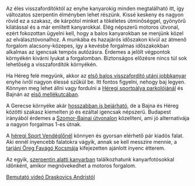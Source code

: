 Az éles visszafordítóktól az enyhe kanyarokig minden megtalálható itt, így változatos szerpentin élményben lehet részünk. Kissé keskeny és nagyon rövid ez a szakasz, de kárpótol minket a tökéletes útminőséggel, gyönyörű kilátással és a már említett kanyarokkal. Elég népszerű motoros útvonal, ezért fokozottan ügyelni kell, hogy a balos kanyarokban se menjünk közel az elválasztóvonalhoz. A munkába és hazajárós időszakon kívül az átmenő forgalom alacsony-közepes, így a kevésbé forgalmas időszakokban alkalmas az igencsak tempós autózásra. Érdemes a jelölt végpontok környékén kivárni lyukat a forgalomban. Biztonságos előzésre nincs túl sok lehetőség a visszafordítók környékén.

Ha Héreg felé megyünk, akkor az [első balos visszafordító utáni jobbkanyar](#geo:Sz%C5%B1k%C3%BCl%C5%91%20kanyar@47.635527,18.560286/?b=Felfel%C3%A9%20haladva%20ez%20egy%20bel%C3%A1thatatlan,%20sz%C5%B1k%C3%BCl%C5%91%20kanyar.%20Vigy%C3%A1zzunk,%20nehogy%20lecs%C3%BAsszunk%20az%20%C3%ADvr%C5%91l%20a%20szembej%C3%B6v%C5%91be.%20A%20tr%C3%BCkk%C3%B6s%20vonalvezet%C3%A9st%20motorosok%20sz%C3%A1m%C3%A1ra%20k%C3%A9sz%C3%ADtett%20optim%C3%A1lis%20%C3%ADvjelz%C5%91%20karik%C3%A1k%20is%20jelzik.) enyhe ívről nagyon élessé szűkül be. Itt fontos figyelni, nehogy baj legyen. Könnyen meg lehet állni vagy fordulni a [Héregi sportpálya parkolójánál](#geo:H%C3%A9regi%20Sportp%C3%A1lya@47.643771,18.517943/?b=J%C3%B3%20parkol%C3%B3%20megpihen%C3%A9sre,%20az%20aut%C3%B3%20h%C5%B1t%C3%A9s%C3%A9re,%20vagy%20csak%20k%C3%A9nyelmes%20visszafordul%C3%A1sra.) és Bajnán az [első mellékutcában](#geo:Bajnai%20mell%C3%A9kutca@47.658153,18.589278/?b=Ez%20a%20kis,%20forgalommentes%20mell%C3%A9kutca%20nagyon%20j%C3%B3%20hely%20megfordulni,%20esetleg%20kiv%C3%A1rni%20egy%20forgalommentes%20lyukat.).

A Gerecse környéke akár [hosszabban is bejárható](#Gerecse), de a Bajna és Héreg közötti szakasz kiemelten jó és ezáltal igencsak népszerű. Budapest irányából érdemes a [Szomor-Bajnai útvonalon](#SzomorBajna) közelíteni, ami jó alternatívája a nagyon forgalmas 1-es útnak.

A [héregi Sport Vendéglőnél](#geo:H%C3%A9regi%20Sport%20Vend%C3%A9gl%C5%91@47.644161,18.518325/?b=Egy%20egyszer%C5%B1bb%20%C3%A9tterem%20j%C3%B3%20v%C3%A1laszt%C3%A9kkal%20%C3%A9s%20k%C3%B6zepes%20%C3%A1rakkal,%20ahova%20k%C3%B6nnyen%20bet%C3%A9rhet%C3%BCnk,%20hiszen%20r%C3%B6gt%C3%B6n%20a%20szerpentin%20v%C3%A9g%C3%A9n%20van.%20Weblapja%20itt%20tal%C3%A1lhat%C3%B3:%20%3Chttp://sportvendeglo.hu/%3E) könnyen és gyorsan elérhető pár kiadós falat. Aki ennél ínyencebb falatokra vágyik, annak se kell messzire mennie, a [tarjáni Öreg Favágó Kocsmája](#geo:%C3%96reg%20Fav%C3%A1g%C3%B3%20Kocsm%C3%A1ja@47.60644,18.517649/?b=Ne%20t%C3%A9vesszen%20meg%20senkit%20a%20%22kocsma%22%20sz%C3%B3,%20ez%20egy%20kifejezetten%20sz%C3%A9p,%20teraszos%20%C3%A9tterem,%20ahol%20j%C3%B3%20p%C3%A1r%20Magyar%20%C3%A9s%20Osztr%C3%A1k%20finoms%C3%A1gb%C3%B3l%20v%C3%A1logathatunk.%20Az%20%C3%A1raz%C3%A1sa%20k%C3%B6zepes.%20A%20honlapja%20itt%20%C3%A9rhet%C5%91%20el:%20%3Chttps://oregfavago.hu%3E) kifejezetten ajánlott ínyenc étterem.

Az egyik, [szerpentin alatti kanyarban](#geo:Kanyarfot%C3%B3s%20Pont@47.638557,18.571542/?b=Ide%20id%C5%91nk%C3%A9nt%20kitelep%C3%BCl%20egy%20kanyarfot%C3%B3s%20t%C3%A1rsas%C3%A1g,%20akik%20k%C3%A9pet%20k%C3%A9sz%C3%ADthetnek%20a%20kanyarg%C3%A1sodr%C3%B3l.%20%C3%89rdemes%20megn%C3%A9zni%20az%20adott%20napi%20esem%C3%A9nyeket%20az%20%5Baut%C3%B3s%20napt%C3%A1rban%5D%28https://sp3eder.github.io/autosesemenyek/%29,%20hogy%20k%C3%B6nnyen%20megtal%C3%A1ld%20a%20fot%C3%B3st.) találkozhatunk kanyarfotósokkal időnként, amikor megnövekedhet a motoros forgalom.

[Bemutató videó Draskovics Andristól](https://youtu.be/xDhJktK-ca4)
